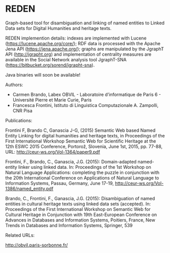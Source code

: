 # REDEN
Graph-based tool for disambiguation and linking of named entities to Linked Data sets for Digital Humanities and heritage texts.

REDEN implemention details: indexes are implemented with Lucene (https://lucene.apache.org/core/); RDF data is processed with the Apache Jena API (https://jena.apache.org/); graphs are manipulated by the JgraphT API (http://jgrapht.org) and implementation of centrality measures are available in the Social Network analysis tool JgraphT-SNA (https://bitbucket.org/sorend/jgrapht-sna).

Java binaries will soon be available!

Authors: 
- Carmen Brando, Labex OBVIL - Laboratoire d’informatique de Paris 6 - Université Pierre et Marie Curie, Paris
- Francesca Frontini, Istituto di Linguistica Computazionale A. Zampolli, CNR Pisa

Publications:

Frontini F, Brando C, Ganascia J-G, (2015) Semantic Web based Named Entity Linking for digital humanities and heritage texts, in Proceedings of the First International Workshop Semantic Web for Scientific Heritage
at the 12th ESWC 2015 Conference, Portorož, Slovenia, June 1st, 2015, pp. 77-88, URL: http://ceur-ws.org/Vol-1364/paper9.pdf

Frontini, F., Brando, C., Ganascia, J.G. (2015): Domain-adapted named-entity linker using linked data. In: Proceedings of the 1st Workshop on Natural Language Applications: completing the puzzle in conjunction with the 20th International Conference on Applications of Natural Language to Information Systems, Passau, Germany, June 17-19, http://ceur-ws.org/Vol-1386/named_entity.pdf

Brando, C., Frontini, F., Ganascia, J.G. (2015): Disambiguation of named entities in cultural heritage texts using linked data sets (accepted). In: Proceedings of the First International Workshop on Semantic Web for Cultural Heritage in Conjunction with 19th East-European Conference on Advances in Databases and Information Systems, Poitiers, France, New Trends in Databases and Information Systems, Springer, 539

Related URLs:

http://obvil.paris-sorbonne.fr/

